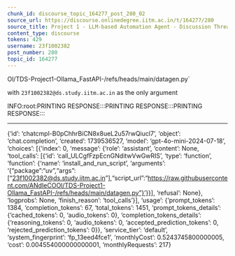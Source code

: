```yaml
---
chunk_id: discourse_topic_164277_post_280_02
source_url: https://discourse.onlinedegree.iitm.ac.in/t/164277/280
source_title: Project 1 - LLM-based Automation Agent - Discussion Thread [TDS Jan 2025]
content_type: discourse
tokens: 429
username: 23f1002382
post_number: 280
topic_id: 164277
---
```


Ol/TDS-Project1-Ollama_FastAPI-/refs/heads/main/datagen.py`

with `23f1002382@ds.study.iitm.ac.in` as the only argument

INFO:root:PRINTING RESPONSE:::PRINTING RESPONSE:::PRINTING RESPONSE:::

---

{‘id’: ‘chatcmpl-B0pChhrBiCN8x8ueL2u57rwQiucl7’, ‘object’: ‘chat.completion’, ‘created’: 1739536527, ‘model’: ‘gpt-4o-mini-2024-07-18’, ‘choices’: [{‘index’: 0, ‘message’: {‘role’: ‘assistant’, ‘content’: None, ‘tool_calls’: [{‘id’: ‘call_ULCgfFzpEcnGNditwVwGwRIS’, ‘type’: ‘function’, ‘function’: {‘name’: ‘install_and_run_script’, ‘arguments’: ‘{“package”:“uv”,“args”:[“23f1002382@ds.study.iitm.ac.in”],“script_url”:“https://raw.githubusercontent.com/ANdIeCOOl/TDS-Project1-Ollama_FastAPI-/refs/heads/main/datagen.py”}’}}], ‘refusal’: None}, ‘logprobs’: None, ‘finish_reason’: ‘tool_calls’}], ‘usage’: {‘prompt_tokens’: 1384, ‘completion_tokens’: 67, ‘total_tokens’: 1451, ‘prompt_tokens_details’: {‘cached_tokens’: 0, ‘audio_tokens’: 0}, ‘completion_tokens_details’: {‘reasoning_tokens’: 0, ‘audio_tokens’: 0, ‘accepted_prediction_tokens’: 0, ‘rejected_prediction_tokens’: 0}}, ‘service_tier’: ‘default’, ‘system_fingerprint’: ‘fp_13eed4fce1’, ‘monthlyCost’: 0.5243745800000005, ‘cost’: 0.004554000000000001, ‘monthlyRequests’: 217}
